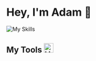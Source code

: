 # Hey, I'm Adam 👋

![My Skills](https://skillicons.dev/icons?i=py,ruby,cs,java,js,html,css,godot,unity,discord,bots,dotnet,gradle,eclipse,visualstudio,vscode,pycharm,rails,replit,bash,powershell,git,github,gitlab,linux,notion,figma,ps,ai,pr,ae)

## My Tools <img src="https://raw.githubusercontent.com/Tarikul-Islam-Anik/Animated-Fluent-Emojis/master/Emojis/Objects/Hammer%20and%20Wrench.png" alt="Hammer and Wrench" width="25" height="25" />
